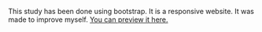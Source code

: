 This study has been done using bootstrap.
It is a responsive website.
It was made to improve myself.
[You can preview it here.](https://mrtarikozturk.github.io/simple-website-bootstrap/)